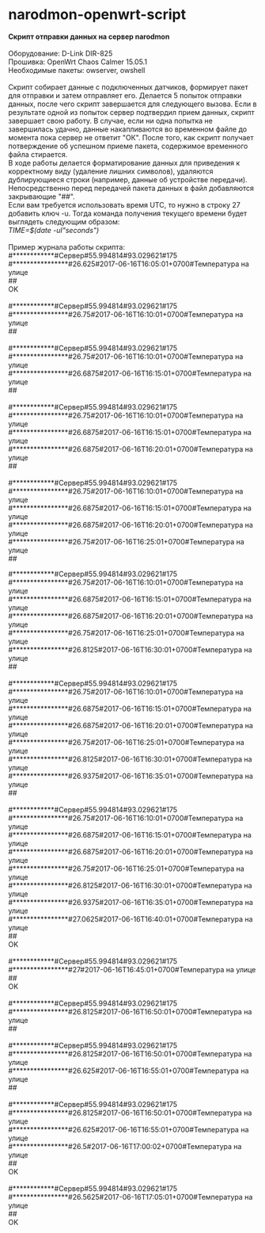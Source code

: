 # narodmon-openwrt-script
<b>Скрипт отправки данных на сервер narodmon</b><br/>
<br/>
Оборудование: D-Link DIR-825<br/>
Прошивка: OpenWrt Chaos Calmer 15.05.1<br/>
Необходимые пакеты: owserver, owshell<br/>
<br/>
Скрипт собирает данные с подключенных датчиков, формирует пакет для отправки и затем отправляет его. Делается 5 попыток отправки данных, после чего скрипт завершается для следующего вызова. Если в результате одной из попыток сервер подтвердил прием данных, скрипт завершает свою работу. В случае, если ни одна попытка не завершилась удачно, данные накапливаются во временном файле до момента пока сервер не ответит "ОК". После того, как скрипт получает потверждение об успешном приеме пакета, содержимое временного файла стирается.<br/>
В ходе работы делается форматирование данных для приведения к корректному виду (удаление лишних символов), удаляются дублирующиеся строки (например, данные об устройстве передачи). Непосредственно перед передачей пакета данных в файл добавляются закрывающие "##".<br/>
Если вам требуется использовать время UTC, то нужно в строку 27 добавить ключ -u. Тогда команда получения текущего времени будет выглядеть следующим образом:<br/>
<i>TIME=$(date -uI"seconds")</i><br/>
<br/>
Пример журнала работы скрипта:<br/>
\#\*\*\*\*\*\*\*\*\*\*\*\*\#Сервер\#55.994814\#93.029621\#175<br/>
\#\*\*\*\*\*\*\*\*\*\*\*\*\*\*\*\*\#26.625\#2017-06-16T16:05:01+0700\#Температура на улице<br/>
\#\#<br/>
OK<br/>
<br/>
\#\*\*\*\*\*\*\*\*\*\*\*\*\#Сервер\#55.994814\#93.029621\#175<br/>
\#\*\*\*\*\*\*\*\*\*\*\*\*\*\*\*\*\#26.75\#2017-06-16T16:10:01+0700\#Температура на улице<br/>
\#\#<br/>
<br/>
\#\*\*\*\*\*\*\*\*\*\*\*\*\#Сервер\#55.994814\#93.029621\#175<br/>
\#\*\*\*\*\*\*\*\*\*\*\*\*\*\*\*\*\#26.75\#2017-06-16T16:10:01+0700\#Температура на улице<br/>
\#\*\*\*\*\*\*\*\*\*\*\*\*\*\*\*\*\#26.6875\#2017-06-16T16:15:01+0700\#Температура на улице<br/>
\#\#<br/>
<br/>
\#\*\*\*\*\*\*\*\*\*\*\*\*\#Сервер\#55.994814\#93.029621\#175<br/>
\#\*\*\*\*\*\*\*\*\*\*\*\*\*\*\*\*\#26.75\#2017-06-16T16:10:01+0700\#Температура на улице<br/>
\#\*\*\*\*\*\*\*\*\*\*\*\*\*\*\*\*\#26.6875\#2017-06-16T16:15:01+0700\#Температура на улице<br/>
\#\*\*\*\*\*\*\*\*\*\*\*\*\*\*\*\*\#26.6875\#2017-06-16T16:20:01+0700\#Температура на улице<br/>
\#\#<br/>
<br/>
\#\*\*\*\*\*\*\*\*\*\*\*\*\#Сервер\#55.994814\#93.029621\#175<br/>
\#\*\*\*\*\*\*\*\*\*\*\*\*\*\*\*\*\#26.75\#2017-06-16T16:10:01+0700\#Температура на улице<br/>
\#\*\*\*\*\*\*\*\*\*\*\*\*\*\*\*\*\#26.6875\#2017-06-16T16:15:01+0700\#Температура на улице<br/>
\#\*\*\*\*\*\*\*\*\*\*\*\*\*\*\*\*\#26.6875\#2017-06-16T16:20:01+0700\#Температура на улице<br/>
\#\*\*\*\*\*\*\*\*\*\*\*\*\*\*\*\*\#26.75\#2017-06-16T16:25:01+0700\#Температура на улице<br/>
\#\#<br/>

\#\*\*\*\*\*\*\*\*\*\*\*\*\#Сервер\#55.994814\#93.029621\#175<br/>
\#\*\*\*\*\*\*\*\*\*\*\*\*\*\*\*\*\#26.75\#2017-06-16T16:10:01+0700\#Температура на улице<br/>
\#\*\*\*\*\*\*\*\*\*\*\*\*\*\*\*\*\#26.6875\#2017-06-16T16:15:01+0700\#Температура на улице<br/>
\#\*\*\*\*\*\*\*\*\*\*\*\*\*\*\*\*\#26.6875\#2017-06-16T16:20:01+0700\#Температура на улице<br/>
\#\*\*\*\*\*\*\*\*\*\*\*\*\*\*\*\*\#26.75\#2017-06-16T16:25:01+0700\#Температура на улице<br/>
\#\*\*\*\*\*\*\*\*\*\*\*\*\*\*\*\*\#26.8125\#2017-06-16T16:30:01+0700\#Температура на улице<br/>
\#\#<br/>
<br/>
\#\*\*\*\*\*\*\*\*\*\*\*\*\#Сервер\#55.994814\#93.029621\#175<br/>
\#\*\*\*\*\*\*\*\*\*\*\*\*\*\*\*\*\#26.75\#2017-06-16T16:10:01+0700\#Температура на улице<br/>
\#\*\*\*\*\*\*\*\*\*\*\*\*\*\*\*\*\#26.6875\#2017-06-16T16:15:01+0700\#Температура на улице<br/>
\#\*\*\*\*\*\*\*\*\*\*\*\*\*\*\*\*\#26.6875\#2017-06-16T16:20:01+0700\#Температура на улице<br/>
\#\*\*\*\*\*\*\*\*\*\*\*\*\*\*\*\*\#26.75\#2017-06-16T16:25:01+0700\#Температура на улице<br/>
\#\*\*\*\*\*\*\*\*\*\*\*\*\*\*\*\*\#26.8125\#2017-06-16T16:30:01+0700\#Температура на улице<br/>
\#\*\*\*\*\*\*\*\*\*\*\*\*\*\*\*\*\#26.9375\#2017-06-16T16:35:01+0700\#Температура на улице<br/>
\#\#<br/>
<br/>
\#\*\*\*\*\*\*\*\*\*\*\*\*\#Сервер\#55.994814\#93.029621\#175<br/>
\#\*\*\*\*\*\*\*\*\*\*\*\*\*\*\*\*\#26.75\#2017-06-16T16:10:01+0700\#Температура на улице<br/>
\#\*\*\*\*\*\*\*\*\*\*\*\*\*\*\*\*\#26.6875\#2017-06-16T16:15:01+0700\#Температура на улице<br/>
\#\*\*\*\*\*\*\*\*\*\*\*\*\*\*\*\*\#26.6875\#2017-06-16T16:20:01+0700\#Температура на улице<br/>
\#\*\*\*\*\*\*\*\*\*\*\*\*\*\*\*\*\#26.75\#2017-06-16T16:25:01+0700\#Температура на улице<br/>
\#\*\*\*\*\*\*\*\*\*\*\*\*\*\*\*\*\#26.8125\#2017-06-16T16:30:01+0700\#Температура на улице<br/>
\#\*\*\*\*\*\*\*\*\*\*\*\*\*\*\*\*\#26.9375\#2017-06-16T16:35:01+0700\#Температура на улице<br/>
\#\*\*\*\*\*\*\*\*\*\*\*\*\*\*\*\*\#27.0625\#2017-06-16T16:40:01+0700\#Температура на улице<br/>
\#\#<br/>
OK<br/>
<br/>
\#\*\*\*\*\*\*\*\*\*\*\*\*\#Сервер\#55.994814\#93.029621\#175<br/>
\#\*\*\*\*\*\*\*\*\*\*\*\*\*\*\*\*\#27\#2017-06-16T16:45:01+0700\#Температура на улице<br/>
\#\#<br/>
OK<br/>
<br/>
\#\*\*\*\*\*\*\*\*\*\*\*\*\#Сервер\#55.994814\#93.029621\#175<br/>
\#\*\*\*\*\*\*\*\*\*\*\*\*\*\*\*\*\#26.8125\#2017-06-16T16:50:01+0700\#Температура на улице<br/>
\#\#<br/>
<br/>
\#\*\*\*\*\*\*\*\*\*\*\*\*\#Сервер\#55.994814\#93.029621\#175<br/>
\#\*\*\*\*\*\*\*\*\*\*\*\*\*\*\*\*\#26.8125\#2017-06-16T16:50:01+0700\#Температура на улице<br/>
\#\*\*\*\*\*\*\*\*\*\*\*\*\*\*\*\*\#26.625\#2017-06-16T16:55:01+0700\#Температура на улице<br/>
\#\#<br/>
<br/>
\#\*\*\*\*\*\*\*\*\*\*\*\*\#Сервер\#55.994814\#93.029621\#175<br/>
\#\*\*\*\*\*\*\*\*\*\*\*\*\*\*\*\*\#26.8125\#2017-06-16T16:50:01+0700\#Температура на улице<br/>
\#\*\*\*\*\*\*\*\*\*\*\*\*\*\*\*\*\#26.625\#2017-06-16T16:55:01+0700\#Температура на улице<br/>
\#\*\*\*\*\*\*\*\*\*\*\*\*\*\*\*\*\#26.5\#2017-06-16T17:00:02+0700\#Температура на улице<br/>
\#\#<br/>
OK<br/>
<br/>
\#\*\*\*\*\*\*\*\*\*\*\*\*\#Сервер\#55.994814\#93.029621\#175<br/>
\#\*\*\*\*\*\*\*\*\*\*\*\*\*\*\*\*\#26.5625\#2017-06-16T17:05:01+0700\#Температура на улице<br/>
\#\#<br/>
OK<br/>
